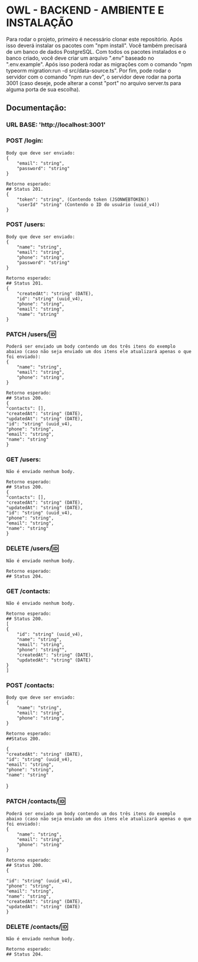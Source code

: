 # OWL - BACKEND - AMBIENTE E INSTALAÇÃO

Para rodar o projeto, primeiro é necessário clonar este repositório. Após isso deverá instalar os pacotes com "npm install". Você também precisará de um banco de dados PostgreSQL. Com todos os pacotes instalados e o banco criado, você deve criar um arquivo ".env" baseado no ".env.example". Após isso poderá rodar as migrações com o comando "npm typeorm migration:run -d src/data-source.ts". Por fim, pode rodar o servidor com o comando "npm run dev", o servidor deve rodar na porta 3001 (caso deseje, pode alterar a const "port" no arquivo server.ts para alguma porta de sua escolha).

## Documentação:

### URL BASE: 'http://localhost:3001'

### POST /login:
    Body que deve ser enviado:
    {
        "email": "string",
        "password": "string"
    }

    Retorno esperado:
    ## Status 201.
    {
        "token": "string", (Contendo token (JSONWEBTOKEN))
        "userId" "string" (Contendo o ID do usuário (uuid_v4))
    }

### POST /users:
    Body que deve ser enviado:
    {
        "name": "string",
        "email": "string",
        "phone": "string",
        "password": "string"
    }

    Retorno esperado:
    ## Status 201.
    {
        "createdAt": "string" (DATE),
	    "id": "string" (uuid_v4),
	    "phone": "string",
	    "email": "string",
	    "name": "string"
    }
### PATCH /users/:id:
    Poderá ser enviado um body contendo um dos três itens do exemplo abaixo (caso não seja enviado um dos itens ele atualizará apenas o que foi enviado):
    {
        "name": "string",
        "email": "string",
        "phone": "string",
    }

    Retorno esperado:
    ## Status 200.
    {
	"contacts": [],
    "createdAt": "string" (DATE),
	"updatedAt": "string" (DATE),
    "id": "string" (uuid_v4),
	"phone": "string",
	"email": "string",
	"name": "string"
    }

### GET /users:
    Não é enviado nenhum body.

    Retorno esperado:
    ## Status 200.
    {
	"contacts": [],
    "createdAt": "string" (DATE),
	"updatedAt": "string" (DATE),
    "id": "string" (uuid_v4),
	"phone": "string",
	"email": "string",
	"name": "string"
    }

### DELETE /users/:id:
    Não é enviado nenhum body.

    Retorno esperado:
    ## Status 204.

### GET /contacts:
    Não é enviado nenhum body.

    Retorno esperado:
    ## Status 200.
    [
	{
		"id": "string" (uuid_v4),
		"name": "string",
		"email": "string",
		"phone": "string"",
		"createdAt": "string" (DATE),
		"updatedAt": "string" (DATE)
	}
    ]

### POST /contacts:
    Body que deve ser enviado:
    {
        "name": "string",
        "email": "string",
        "phone": "string",
    }

    Retorno esperado:
    ##Status 200.

    {
	"createdAt": "string" (DATE),
	"id": "string" (uuid_v4),
	"email": "string",
	"phone": "string",
	"name": "string"
}

### PATCH /contacts/:id:
    Poderá ser enviado um body contendo um dos três itens do exemplo abaixo (caso não seja enviado um dos itens ele atualizará apenas o que foi enviado):
    {
        "name": "string",
        "email": "string",
        "phone": "string"
    }

    Retorno esperado:
    ## Status 200.
    {
	    
    "id": "string" (uuid_v4),
	"phone": "string",
	"email": "string",
	"name": "string",
    "createdAt": "string" (DATE),
	"updatedAt": "string" (DATE)
    }

### DELETE /contacts/:id:
    Não é enviado nenhum body.

    Retorno esperado:
    ## Status 204.

